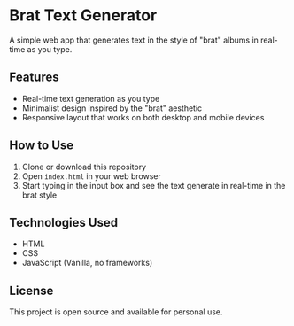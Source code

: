 # Brat Text Generator

A simple web app that generates text in the style of "brat" albums in real-time as you type.

## Features

- Real-time text generation as you type
- Minimalist design inspired by the "brat" aesthetic
- Responsive layout that works on both desktop and mobile devices

## How to Use

1. Clone or download this repository
2. Open `index.html` in your web browser
3. Start typing in the input box and see the text generate in real-time in the brat style

## Technologies Used

- HTML
- CSS
- JavaScript (Vanilla, no frameworks)

## License

This project is open source and available for personal use. 